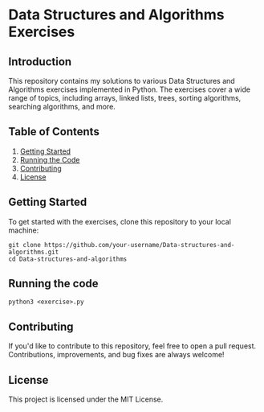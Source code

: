 # Data Structures and Algorithms Exercises

## Introduction
This repository contains my solutions to various Data Structures and Algorithms exercises implemented in Python. The exercises cover a wide range of topics, including arrays, linked lists, trees, sorting algorithms, searching algorithms, and more.

## Table of Contents
1. [Getting Started](#getting-started)
2. [Running the Code](#running-the-code)
3. [Contributing](#contributing)
4. [License](#license)

## Getting Started
To get started with the exercises, clone this repository to your local machine:

      
    git clone https://github.com/your-username/Data-structures-and-algorithms.git
    cd Data-structures-and-algorithms

## Running the code
    
    python3 <exercise>.py

## Contributing
If you'd like to contribute to this repository, feel free to open a pull request. Contributions, improvements, and bug fixes are always welcome!

## License
This project is licensed under the MIT License.

